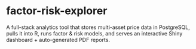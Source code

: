 # factor-risk-explorer
A full-stack analytics tool that stores multi-asset price data in PostgreSQL, pulls it into R, runs factor &amp; risk models, and serves an interactive Shiny dashboard + auto-generated PDF reports.
